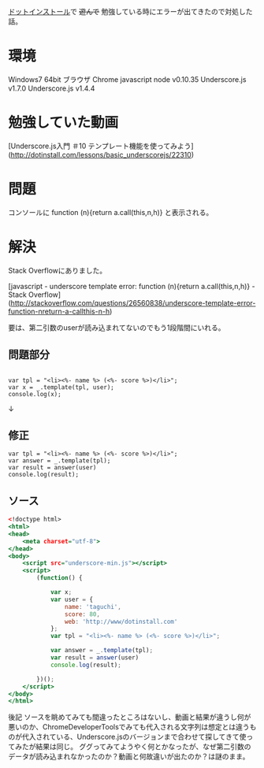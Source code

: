 <!--
title:   Underscore.js テンプレート機能でfunction (n){return a.call(this,n,h)} と表示される。
tags:    JavaScript,Underscore.js
id:      aa2c36e61cc4838c8cb6
private: false
-->
[ドットインストール](http://dotinstall.com/)で ~~遊んで~~ 勉強している時にエラーが出てきたので対処した話。

# 環境
Windows7 64bit
ブラウザ Chrome
javascript node v0.10.35
Underscore.js v1.7.0
Underscore.js v1.4.4

# 勉強していた動画
[Underscore.js入門
＃10 テンプレート機能を使ってみよう]
(http://dotinstall.com/lessons/basic_underscorejs/22310)

# 問題
コンソールに
function (n){return a.call(this,n,h)}
と表示される。

# 解決
Stack Overflowにありました。

[javascript - underscore template error: function (n){return a.call(this,n,h)} - Stack Overflow]
(http://stackoverflow.com/questions/26560838/underscore-template-error-function-nreturn-a-callthis-n-h)

要は、第二引数のuserが読み込まれてないのでもう1段階間にいれる。

## 問題部分

```js:Underscore.html（抜粋）

var tpl = "<li><%- name %> (<%- score %>)</li>";
var x = _.template(tpl, user);
console.log(x);
```
↓
## 修正

```js:Underscore.html（抜粋）
var tpl = "<li><%- name %> (<%- score %>)</li>";
var answer = _.template(tpl);
var result = answer(user)
console.log(result);
```


## ソース

```js:Underscore.html
<!doctype html>
<html>
<head>
	<meta charset="utf-8">
</head>
<body>
	<script src="underscore-min.js"></script>
	<script>
		(function() {

			var x;
			var user = {
				name: 'taguchi',
				score: 80,
				web: 'http://www/dotinstall.com'
			};
			var tpl = "<li><%- name %> (<%- score %>)</li>";

			var answer = _.template(tpl);
			var result = answer(user)
			console.log(result);

		})();
	</script>
</body>
</html>
```


後記
ソースを眺めてみても間違ったところはないし、動画と結果が違うし何が悪いのか、ChromeDeveloperToolsでみても代入される文字列は想定とは違うものが代入されている、Underscore.jsのバージョンまで合わせて探してきて使ってみたが結果は同じ。
ググってみてようやく何とかなったが、なぜ第二引数のデータが読み込まれなかったのか？動画と何故違いが出たのか？は謎のまま。